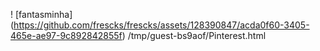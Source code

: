 ! [fantasminha] (https://github.com/frescks/frescks/assets/128390847/acda0f60-3405-465e-ae97-9c892842855f)
/tmp/guest-bs9aof/Pinterest.html
